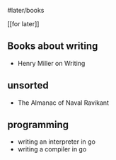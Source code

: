 #later/books

[[for later]]

## Books about writing

- Henry Miller on Writing

## unsorted
- The Almanac of Naval Ravikant

## programming 
- writing an interpreter in go
- writing a compiler in go
